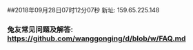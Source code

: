 ##2018年09月28日07时12分07秒 新址: 159.65.225.148
### 兔友常见问题及解答: https://github.com/wanggonging/d/blob/w/FAQ.md
